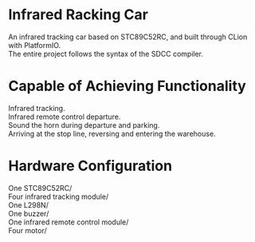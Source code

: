 # Infrared Racking Car
An infrared tracking car based on STC89C52RC, and built through CLion with PlatformIO.  
The entire project follows the syntax of the SDCC compiler.

# Capable of Achieving Functionality
Infrared tracking.  
Infrared remote control departure.  
Sound the horn during departure and parking.  
Arriving at the stop line, reversing and entering the warehouse.

# Hardware Configuration
One STC89C52RC/  
Four infrared tracking module/  
One L298N/  
One buzzer/  
One infrared remote control module/  
Four motor/

